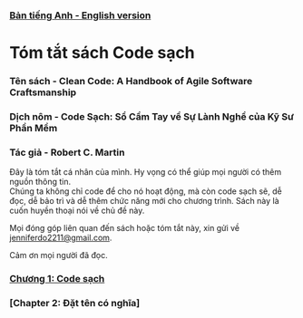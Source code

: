 ### [Bản tiếng Anh - English version](https://github.com/jenniferdo2211/Clean-Code-Summary)

# Tóm tắt sách Code sạch
### Tên sách - Clean Code: A Handbook of Agile Software Craftsmanship
### Dịch nôm - Code Sạch: Sổ Cầm Tay về Sự Lành Nghề của Kỹ Sư Phần Mềm
### Tác giả - Robert C. Martin

Đây là tóm tắt cá nhân của mình. Hy vọng có thể giúp mọi người có thêm nguồn thông tin.<br />
Chúng ta không chỉ code để cho nó hoạt động, mà còn code sạch sẽ, dễ đọc, dễ bảo trì và dễ thêm chức năng mới cho chương trình. Sách này là cuốn huyền thoại nói về chủ đề này.<br />

Mọi đóng góp liên quan đến sách hoặc tóm tắt này, xin gửi về jenniferdo2211@gmail.com.<br />

Cảm ơn mọi người đã đọc.

### [Chương 1: Code sạch](https://github.com/jenniferdo2211/Clean-Code-Summary/blob/master/B%E1%BA%A3n%20ti%E1%BA%BFng%20Vi%E1%BB%87t/chuong1-code-sach.md)
### [Chapter 2: Đặt tên có nghĩa]